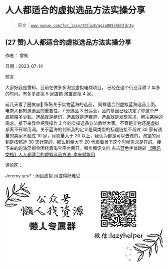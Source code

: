 # 人人都适合的虚拟选品方法实操分享

> 原文：[`www.yuque.com/for_lazy/thfiu8/ggip005rkhhfdr3g`](https://www.yuque.com/for_lazy/thfiu8/ggip005rkhhfdr3g)



## (27 赞)人人都适合的虚拟选品方法实操分享 

作者： 曾知 

日期：2023-07-14 

前言 

大家好我是曾知，目前在做多多淘宝虚拟电商项目， 已经在这个行业深耕 2 年多的时间。有多多虚拟 5 家店铺 淘宝虚拟 4 家。 

前几天看了圈友@🍬 陈陈关于实物蓝海的选品， 同样适合到虚拟蓝海选品上面，电商人都知道选品的重要性，7 分选品 3 分运营，品的基因已经决定了你这个产品能赚多少钱。选品就是组词，选品就是选赛道，选品就是发现需求，解决某种的需求。接下来我会把我操作 2 年的实操选品方法教给大家。不管是实物还是虚拟都离不开常用词。关于蓝海的判断我的定义是同类型的标题链接不超过 30 家有销量的卖家不超过 10 家，月销量大于 20 以上，我认为都是可以去做的，淘宝的月销是按照近 30 天计算的，那么销量大于 20 代表着当下这个时候需求是在的。接下来的的演示都会围绕着淘宝平台展开。移步腾讯文档 点击蓝色字体跳转 [【腾讯文档】人人都适合的虚拟选品方法  拿来就能用](https://docs.qq.com/doc/DYUtXU25NTHJHQ2xY) 

评论区： 

Jeremy yeu* : 闲鱼虚拟 风控得好难受 

![](img/894d30a529e7c37bcd3392323c99941c.png)  
